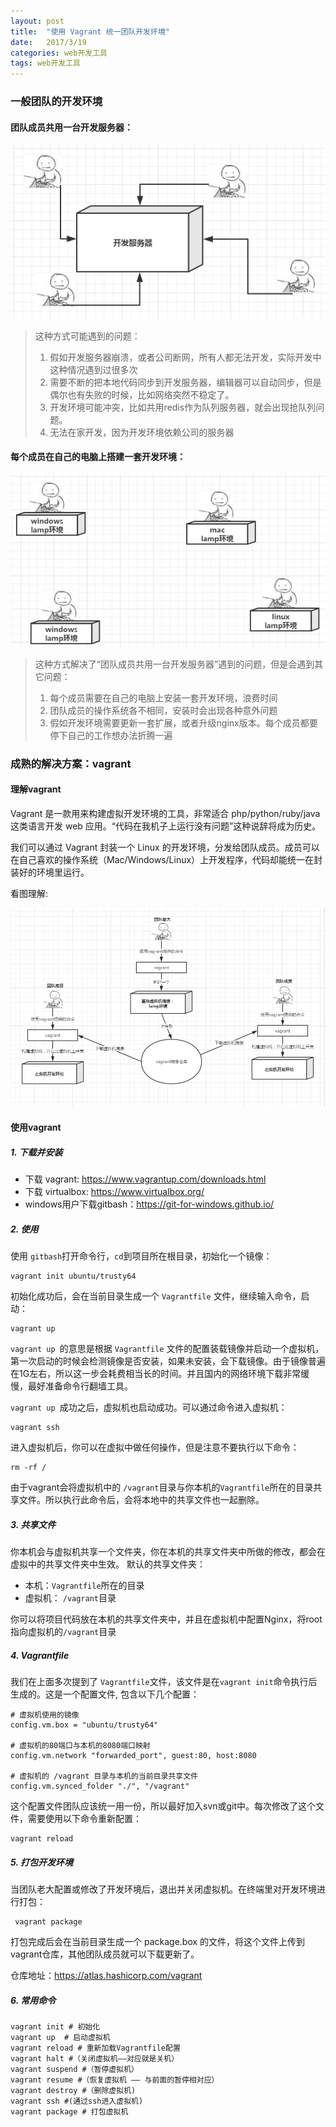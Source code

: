 ```yaml
---
layout: post
title:  "使用 Vagrant 统一团队开发环境"
date:   2017/3/19 
categories: web开发工具
tags: web开发工具
---   
```


### 一般团队的开发环境

#### 团队成员共用一台开发服务器：

![Alt text](/assets/img/1489891917417.png)

>这种方式可能遇到的问题：
> 1. 假如开发服务器崩溃，或者公司断网，所有人都无法开发，实际开发中这种情况遇到过很多次
> 2. 需要不断的把本地代码同步到开发服务器，编辑器可以自动同步，但是偶尔也有失败的时候，比如网络突然不稳定了。
> 3. 开发环境可能冲突，比如共用redis作为队列服务器，就会出现抢队列问题。
> 4. 无法在家开发，因为开发环境依赖公司的服务器

#### 每个成员在自己的电脑上搭建一套开发环境：

![Alt text](/assets/img/1489891811566.png)

> 这种方式解决了“团队成员共用一台开发服务器”遇到的问题，但是会遇到其它问题：
> 1. 每个成员需要在自己的电脑上安装一套开发环境，浪费时间
> 2. 团队成员的操作系统各不相同，安装时会出现各种意外问题
> 3. 假如开发环境需要更新一套扩展，或者升级nginx版本。每个成员都要停下自己的工作想办法折腾一遍

### 成熟的解决方案：vagrant

#### 理解vagrant

Vagrant 是一款用来构建虚拟开发环境的工具，非常适合 php/python/ruby/java 这类语言开发 web 应用。“代码在我机子上运行没有问题”这种说辞将成为历史。

我们可以通过 Vagrant 封装一个 Linux 的开发环境，分发给团队成员。成员可以在自己喜欢的操作系统（Mac/Windows/Linux）上开发程序，代码却能统一在封装好的环境里运行。

看图理解:

![Alt text](/assets/img/1489894121749.png)

#### 使用vagrant

##### 1. 下载并安装
- 下载 vagrant: https://www.vagrantup.com/downloads.html
- 下载 virtualbox: https://www.virtualbox.org/
- windows用户下载gitbash：https://git-for-windows.github.io/

##### 2. 使用

使用 `gitbash`打开命令行，`cd`到项目所在根目录，初始化一个镜像：

	vagrant init ubuntu/trusty64

初始化成功后，会在当前目录生成一个 `Vagrantfile` 文件，继续输入命令，启动：

	vagrant up 

`vagrant up `的意思是根据 `Vagrantfile` 文件的配置装载镜像并启动一个虚拟机，第一次启动的时候会检测镜像是否安装，如果未安装，会下载镜像。由于镜像普遍在1G左右，所以这一步会耗费相当长的时间。并且国内的网络环境下载非常缓慢，最好准备命令行翻墙工具。

`vagrant up `成功之后，虚拟机也启动成功。可以通过命令进入虚拟机：

	vagrant ssh

进入虚拟机后，你可以在虚拟中做任何操作，但是注意不要执行以下命令：

	rm -rf /

由于vagrant会将虚拟机中的 `/vagrant`目录与你本机的`Vagrantfile`所在的目录共享文件。所以执行此命令后，会将本地中的共享文件也一起删除。

##### 3. 共享文件

你本机会与虚拟机共享一个文件夹，你在本机的共享文件夹中所做的修改，都会在虚拟中的共享文件夹中生效。
默认的共享文件夹：
- 本机：`Vagrantfile`所在的目录
- 虚拟机： `/vagrant`目录

你可以将项目代码放在本机的共享文件夹中，并且在虚拟机中配置Nginx，将root指向虚拟机的`/vagrant`目录

##### 4. Vagrantfile

我们在上面多次提到了 `Vagrantfile`文件，该文件是在`vagrant init`命令执行后生成的。这是一个配置文件, 包含以下几个配置：

	
	# 虚拟机使用的镜像	
	config.vm.box = "ubuntu/trusty64"
	
	# 虚拟机的80端口与本机的8080端口映射
	config.vm.network "forwarded_port", guest:80, host:8080

	# 虚拟机的 /vagrant 目录与本机的当前目录共享文件
    config.vm.synced_folder "./", "/vagrant"
   
   
  这个配置文件团队应该统一用一份，所以最好加入svn或git中。每次修改了这个文件，需要使用以下命令重新配置：
	
	vagrant reload

##### 5. 打包开发环境

当团队老大配置或修改了开发环境后，退出并关闭虚拟机。在终端里对开发环境进行打包：
	
	 vagrant package


打包完成后会在当前目录生成一个 package.box 的文件，将这个文件上传到vagrant仓库，其他团队成员就可以下载更新了。

仓库地址：https://atlas.hashicorp.com/vagrant


##### 6. 常用命令

	vagrant init # 初始化
	vagrant up  # 启动虚拟机
	vagrant reload # 重新加载Vagrantfile配置
	vagrant halt #（关闭虚拟机——对应就是关机）
	vagrant suspend #（暂停虚拟机）
	vagrant resume #（恢复虚拟机 —— 与前面的暂停相对应）
	vagrant destroy #（删除虚拟机)
	vagrant ssh #(通过ssh进入虚拟机)
	vagrant package # 打包虚拟机
